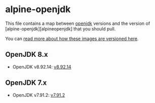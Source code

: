# alpine-openjdk

This file contains a map between [openjdk][openjdk] versions and the version of [alpine-openjdk][alpineopenjdk] that you should pull.

You can [read more about how these images are versioned here](https://github.com/smebberson/docker-alpine#versioning).

## OpenJDK 8.x

- OpenJDK v8.92.14: [v8.92.14](VERSIONS.md#v200)

## OpenJDK 7.x

- OpenJDK v7.91.2: [v7.91.2](VERSIONS.md#v100)

[openjdk]: http://openjdk.java.net/
[aplineopenjdk]: https://github.com/smebberson/docker-alpine/tree/master/alpine-openjdk
